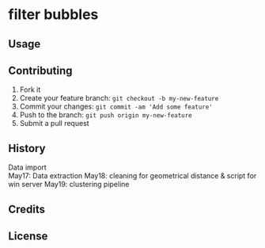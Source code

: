 # filter bubbles #

## Usage ##

## Contributing ##
1. Fork it
2. Create your feature branch: `git checkout -b my-new-feature`
3. Commit your changes: `git commit -am 'Add some feature'`
4. Push to the branch: `git push origin my-new-feature`
5. Submit a pull request

## History ##
Data import  
May17: Data extraction
May18: cleaning for geometrical distance & script for win server
May19: clustering pipeline  
## Credits ##

## License ##
